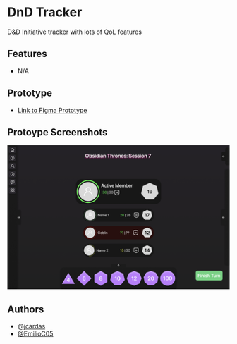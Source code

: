 # DnD Tracker

D&D Initiative tracker with lots of QoL features

## Features

- N/A

## Prototype

- [Link to Figma Prototype](https://www.figma.com/proto/P7VVY5smOMnhGPpI4Va59o/DnD-Tracker-Design?page-id=0%3A1&node-id=57-418&p=f&viewport=288%2C650%2C0.3&t=45usospXuNkX4ekH-1&scaling=scale-down&content-scaling=fixed&starting-point-node-id=57%3A418)
## Protoype Screenshots

![Homepage Screenshot](assets/PrototypeSS.png)


## Authors

- [@jcardas](https://www.github.com/jcardas)
- [@EmilioC05](https://www.github.com/EmilioC05)

